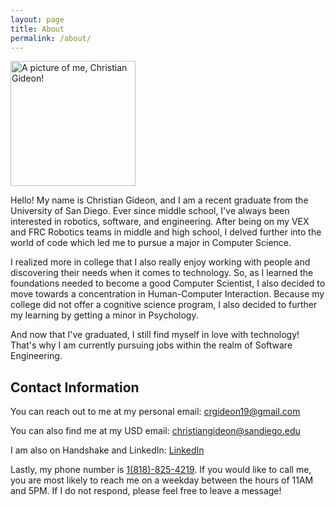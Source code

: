 ```yaml
---
layout: page
title: About
permalink: /about/
---
```


<img src="/docs/assets/Gideon_PFP_Square.png" alt="A picture of me, Christian Gideon!" width="200"/>

Hello! My name is Christian Gideon, and I am a recent graduate from the University of San Diego. Ever since middle school, I've always been interested in robotics, software, and engineering. After being on my VEX and FRC Robotics teams in middle and high school, I delved further into the world of code which led me to pursue a major in Computer Science.

I realized more in college that I also really enjoy working with people and discovering their needs when it comes to technology. So, as I learned the foundations needed to become a good Computer Scientist, I also decided to move towards a concentration in Human-Computer Interaction. Because my college did not offer a cognitive science program, I also decided to further my learning by getting a minor in Psychology.

And now that I've graduated, I still find myself in love with technology! That's why I am currently pursuing jobs within the realm of Software Engineering.


## Contact Information
You can reach out to me at my personal email: [crgideon19@gmail.com](crgideon19@gmail.com)

You can also find me at my USD email: [christiangideon@sandiego.edu](christiangideon@sandiego.edu)

I am also on Handshake and LinkedIn: [LinkedIn](https://www.linkedin.com/in/christian-gideon-011671194/)

Lastly, my phone number is <u>1(818)-825-4219</u>. If you would like to call me, you are most likely to reach me on a weekday between the hours of 11AM and 5PM. If I do not respond, please feel free to leave a message!